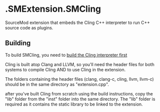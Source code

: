 # .SMExtension.SMCling
SourceMod extension that embeds the Cling C++ interpreter to run C++ source code as plugins.

## Building
To build SMCling, you need to [build the Cling interpreter first](https://root.cern.ch/cling-build-instructions)

Cling is built atop Clang and LLVM, so you'll need the header files for both systems to compile Cling AND to use Cling in the extension.

The folders containing the header files (clang, clang-c, cling, llvm, llvm-c) should be in the same directory as "extension.cpp".

after you've built Cling from scratch using the build instructions, copy the "lib" folder from the "inst" folder into the same directory. The "lib" folder is required as it contains the static library to be linked to the extension.
